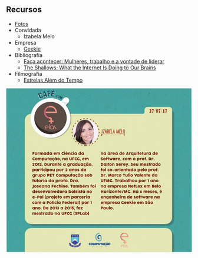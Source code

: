 ## Recursos

 - [Fotos](./fotos)
 - Convidada
   - Izabela Melo
 - Empresa
   - [Geekie](http://www.geekie.com.br/)
 - Bibliografia
   - [Faça acontecer: Mulheres, trabalho e a vontade de liderar](https://www.amazon.com.br/Fa%C3%A7a-acontecer-Mulheres-trabalho-vontade-ebook/dp/B00BHKZAGG)
   - [The Shallows: What the Internet Is Doing to Our Brains](https://www.amazon.com/Shallows-What-Internet-Doing-Brains/dp/0393339750)
 - Filmografia
   - [Estrelas Além do Tempo](https://www.youtube.com/watch?v=wx3PVtrU-Os)
   
   
![Izabela Melo](./fotos/post_image.jpg)
